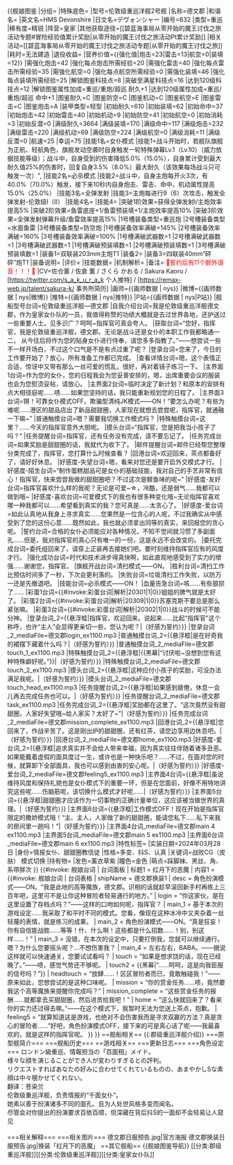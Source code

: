 {{舰娘图鉴
|分组=
|特殊底色=
|型号=伦敦级重巡洋舰2号舰
|名称=德文郡
|和谐名=
|英文名=HMS Devonshire
|日文名=デヴォンシャー
|编号=632
|类型=重巡
|稀有度=精锐
|阵营=皇家
|其他获取途径=[[碧蓝海事局从零开始的魔王讨伐之旅活动专题#冒险经验值累计奖励|从零开始的魔王讨伐之旅活动Pt累计奖励]]
|相关活动=[[碧蓝海事局从零开始的魔王讨伐之旅活动专题|从零开始的魔王讨伐之旅]]
|耗时=无法建造
|退役收益=<!--无法退役则填无法退役，否则不填-->
|营养价值={{强化值|炮击=23|雷击=13|航空=0|装填=12}}
|需强化炮击=42
|强化每点炮击所需经验=20
|需强化雷击=40
|强化每点雷击所需经验=35
|需强化航空=0
|强化每点航空所需经验=0
|需强化装填=46
|强化每点装填所需经验=25
|解锁图鉴科技点=8
|突破至满星科技点=16
|达到120级科技点=12
|解锁图鉴属性加成=重巡/重炮/超巡 耐久+1
|达到120级属性加成=重巡/重炮/超巡 命中+1
|图鉴耐久=C
|图鉴防空=C
|图鉴机动=C
|图鉴航空=E
|图鉴雷击=C
|图鉴炮击=A
|装甲类型=轻型
|初始耐久=610
|初始装填=62
|初始命中=37
|初始炮击=42
|初始雷击=40
|初始机动=9
|初始防空=41
|初始航空=0
|初始消耗=3
|初始反潜=0
|满级耐久=3664
|满级装填=170
|满级命中=117
|满级炮击=232
|满级雷击=220
|满级机动=69
|满级防空=224
|满级航空=0
|满级消耗=11
|满级反潜=0
|航速=25
|幸运=75
|技能1名=女仆模式
|技能1=战斗开始时，若舰队旗舰为正航、轻航角色，旗舰发动空袭时自身触发一轮特殊弹幕Lv.1（Lv.10）（威力依据技能等级）；战斗中，自身受到的伤害降低5.0%（15.0%），自身累计受到最大耐久值25%的伤害时，回复自身3.5%（8.0%）最大耐久（该效果每场战斗只可触发一次）",
|技能2名=必杀模式
|技能2=战斗中，自身主炮每开火3次，有40.0%（70.0%）触发，接下来10秒内自身炮击、雷击、命中、机动属性提高15.0%（25.0%）
|技能3名=全弹发射
|技能3=主炮每进行9（6）次攻击，触发全弹发射-伦敦级I（II）
|技能4名=
|技能4=
|突破1阶效果=获得全弹发射l/主炮效率提高5%
|突破2阶效果=鱼雷底座+1/鱼雷预装填+1/主炮效率提高10%
|突破3阶效果=全弹发射弹幕升级/鱼雷效率提高15%
|1号槽装备类型=重巡炮
|2号槽装备类型=水面鱼雷
|3号槽装备类型=防空炮
|1号槽装备效率满破=145%
|2号槽装备效率满破=160%
|3号槽装备效率满破=100%
|1号槽满破武器数=1
|2号槽满破武器数=1
|3号槽满破武器数=1
|1号槽满破预装填数=1
|2号槽满破预装填数=1
|3号槽满破预装填数=1
|装备1=双联装203mm主炮T1
|装备2=
|装备3=四联装40mm“砰砰”炮T1
|装备说明=
|评价=
|技能数据=
|机制解析=
|备注=
<span style="color:red;">💓誓约后有11个额外语音！！！💓</span>
|CV=佐仓薰 / 佐倉 薫 / さくら かおる / Sakura Kaoru / [https://twitter.com/s_a_k_u_r_a_k 个人推特] / [https://remax-web.jp/talent/sakura-k/ 事务所简历]
|画师={{画师数据 | nys}}
|微博={{画师数据 | nys|微博}}
|推特={{画师数据 | nys|推特}}
|P站={{画师数据 | nys|P站}}
|舰船型号台词=伦敦级重巡洋舰—德文郡
|自我介绍台词=我是伦敦级重巡洋舰德文郡，作为皇家女仆队的一员，我值得称赞的功绩大概就是去过世界各地，还护送过一些重要人士。见多识广？呵呵~指挥官可真会夸人。
|获取台词=“您好，指挥官，我是伦敦级重巡洋舰，德文郡。无论是战斗还是女仆的本职工作我都略通一二， 从今往后将作为您的贴身女仆进行侍奉，请您多多指教了。”——想尝试一些不一样开场白，不过这个口气是不是有点过重了呢？
|登录台词=您来了，今日的工作要开始了？放心，所有准备工作都已完成。
|查看详情台词=嗯，这个表情正合适，惊讶中又带有那么一丝可爱的慌乱，很好，再对着镜子练习一下。
|主界面1台词=作为您的女仆，您的日程我会为您妥善安排的，嗯，出席重要会议的服装也会为您熨烫妥帖，请放心。
|主界面2台词=临时决定了新计划？和原本的安排有点大相径庭呢……啧……如果您坚持的话，我只能重新规划您的日程了。
|主界面3台词=锵！可靠女仆模式OFF，欺骗型清纯JK模式——ON！“要怎么办呢？有些为难呢……港区的甜品店出了新品甜甜圈，人家现在就想去尝尝呢，指挥官，就通融一下嘛~”
|普通触摸台词=嗯？需要我切换工作模式吗？
|特殊触摸台词=这里？……今天的指挥官意外大胆呢。
|摸头台词=“指挥官，您是把我当小孩子了吗？”
|任务提醒台词=指挥官，还有任务没有完成，请不要忘记了。
|任务完成台词=如果奖励是甜甜圈的话，我就代为收下了。
|邮件提醒台词=邮件已经帮您整理分类完成了，指挥官，您打算什么时候查看？
|回港台词=欢迎回来，茶点都备好了，请好好休息。
|好感度-失望台词=嗯，看来对您还是要开启外交模式才行。
|好感度-陌生台词=“制作蛋糕甜品可是女仆的基础技能，我对自己的手艺非常有信心！指挥官，快来尝尝我做的甜甜圈吧？不过这次是鲣鱼味的呢~”
|好感度-友好台词=指挥官喜欢什么样的我呢？无论是可爱~☆，冷酷，还是弱气……我都可以做到哦~
|好感度-喜欢台词=可爱模式下的我也有很多种变化哦~无论指挥官喜欢哪一种我都可以……希望看到真实的我？您可真是……太贪心了。
|好感度-爱台词=如此认真地从我身上寻求真实……您果然是一位贪心的人呢，不过我确实从中感受到了您的这份心意……既然如此，我也就必须拿出同等的真实，来回报您的贪心呢。
|誓约台词=合格的女仆必须能应对各种情况，不知不觉间就习惯了多副面孔……但是，我对指挥官的真心只有唯一的一份，这是永远不会改变的。
|委托完成台词=委托组回来了，请穿上正装再去接她们吧。要时刻维持指挥官应有的风度才行。
|强化成功台词=时代和技术进步得真快啊，如此直观地感受到了实力的增强……谢谢您，指挥官。
|旗舰开战台词=清扫模式——ON。
|胜利台词=清扫工作比预估时间多了一秒，下次会更利落的。
|失败台词=垃圾清扫工作失败，以防万一还是先撤退吧。
|技能台词=必杀模式——ON！
|血量告急台词=咳……有些狼狈了……
|彩蛋1台词={{#invoke:彩蛋台词|解析|20301|1|0}}姐姐的脾气就是太好了。
|彩蛋2台词={{#invoke:彩蛋台词|解析|20309|1|0}}苏塞克斯不要总是那么紧张嘛。
|彩蛋3台词={{#invoke:彩蛋台词|解析|20302|1|0}}战斗的时候可不能分神。
|登录台词_2={{悬浮框|指挥官，欢迎回来。说起来……比起“指挥官”这个称呼，也许“主人”会显得更亲切一些，您认为呢？|（好感为誓约）}}
|登录台词_2_mediaFile=德文郡login_ex1100.mp3
|普通触摸台词_2={{悬浮框|是在好奇我的裙摆下藏着什么吗？|（好感为誓约）}}
|普通触摸台词_2_mediaFile=德文郡touch_1_ex1100.mp3
|特殊触摸台词_2={{悬浮框|{{黑幕|“讨厌啦~没想到您有这种特殊癖好呢。”}}|（好感为誓约）}}
|特殊触摸台词_2_mediaFile=德文郡touch_2_ex1100.mp3
|摸头台词_2={{悬浮框|这种应付小孩子的奖励，可没办法满足我呢。|（好感为誓约）}}
|摸头台词_2_mediaFile=德文郡touch_head_ex1100.mp3
|任务提醒台词_2={{悬浮框|如果感到疲倦，休息一会儿再去完成任务也可以。|（好感为誓约）}}
|任务提醒台词_2_mediaFile=德文郡task_ex1100.mp3
|任务完成台词_2={{悬浮框|奖励都在这里了。“这次竟然没有甜甜圈，人家好失望哦~给人家买？太好了~”|（好感为誓约）}}
|任务完成台词_2_mediaFile=德文郡mission_complete_ex1100.mp3
|回港台词_2={{悬浮框|您回来了，作战辛苦了。这是刚出炉的甜甜圈，还有红茶，请您边享用边休息吧。|（好感为誓约）}}
|回港台词_2_mediaFile=德文郡home_ex1100.mp3
|好感度-爱台词_2={{悬浮框|追求真实并不会给人带来幸福，因为真实往往伴随着诸多丑恶。如果能戴着虚假的面具度过一生，或许也是一种快乐吧？……不过，在面对您的时候，就算卸下全部面具，我也可以感到由衷的安心呢。|（好感为誓约）}}
|好感度-爱台词_2_mediaFile=德文郡feeling5_ex1100.mp3
|主界面4台词={{悬浮框|虽说维持风度和保持礼貌也是女仆模式下的重要一环，但是在您面前，好像不用特地讲究这些呢……伤脑筋呢，该切换什么模式才好呢……|（好感为誓约）}}
|主界面5台词={{悬浮框|甜甜圈才应该作为一切事物的正确计量单位，这应该被当做世界的真理。|（好感为誓约）}}
|主界面6台词={{悬浮框|工作模式OFF！现在开始是指挥官限定的撒娇模式哦！“主、主人，人家做了新的甜甜圈，能请您私下……私下来我的房间里一趟吗！”|（好感为誓约）}}
|主界面4台词_mediaFile=德文郡main 4 ex1100.mp3
|主界面5台词_mediaFile=德文郡main 5 ex1100.mp3
|主界面6台词_mediaFile=德文郡main 6 ex1100.mp3
|特性标签=
|实装日期=2024年03月28日
|身份=情报女仆、甜甜圈教信徒
|性格=多变、抖S、认真
|关键词=战败CG（皮肤） 模式切换
|持有物=
|发色=薰衣草紫
|瞳色=金色
|萌点=踩脚袜、黑丝、角、系带胖次
}}
{{#invoke: 舰娘台词 | 台词面板 
| 标题1 = 红月下的恶魔
| 内容1 = {{#invoke: 舰娘台词 | 台词表格
  | shipName = 德文郡换装1
  | desc = 角色扮演模式——ON。“我是此地的高等魔族，德文郡。识相的话就趁早滚回新手村再练上三百年吧，这里可不是让你这种冒险者轻易通行的地方。”
  | login = “你这家伙，是在这里设置了存档点吗？”——这样的口吻如何呢，指挥官？
  | main_1 = 基于本次的游戏设定……我采取了和平时不同的模式。您看，像现在这种冰冷中又夹杂着一丝轻蔑的表情，就是练习的成果。
  | main_2 = 角色扮演模式——ON。“真是狂妄！你有自信能战胜……等等！什、什么啊！这些都是什么招数……！别，别这样……！”
  | main_3 = 没错，在本次的设定中，只要打倒我，您就可以继续通行。嗯？为什么您要摇头呢？…不想伤害我？
  | main_4 = 左右左右，BABA。——据说这样就可以快速通关，您要试试看吗？
  | touch = “如果是想求饶的话，现在已经晚了。”——啧，感觉气势还不够呢。
  | touch2 = {{黑幕|“……呵呵，这是向我臣服的信号吗？”}}
  | headtouch = “放肆……！区区冒险者而已，竟敢触碰我！”——原来如此，您想尝试的是这种口味呢。
  | mission = “你的赏金任务……啧，竟然要我这个高等魔族来提醒你完成吗？”
  | mission_complete = “这些赏金任务的报酬……就都拿去买甜甜圈，然后进贡给我吧！”
  | home = “这么快就回来了？看来你的实力还过得去嘛。”——在这个模式下，我暂时无法为您送上茶点，抱歉。
  | feeling5 = “就算知道这是游戏，也绝对不会伤害我而是寻求双赢的方法？真是贪心的冒险者……”好吧，角色扮演模式OFF，接下来的可是真心话了呢——我最喜欢的，就是这样的指挥官呢。
  }}
}}
==舰船相关==
{{:郡级重巡洋舰介绍}}
===原型舰简介===
===舰船历史===
==游戏相关==
===更新日志===
===角色设定===
ロンドン級重巡、情報担当の「百面相」メイド。<br>
様々な顔を演じることができ人が変わりすぎるとの評判。<br>
リクエストすればあなたの好みに合わせてくれているものの、あまやかしSな素顔は中々覗かせてくれない。<br>
翻译：苍染兰<br>
伦敦级重巡洋舰，负责情报的“千面女仆”。<br>
她素以善于扮演诸多不同的面孔、且为人处世风格多变而闻名。<br>
尽管会对你提出的扮演要求百依百顺，但深藏在背后抖S的一面却不会轻易让人窥见<br><br>
===相关解释===
===相关图片===
<gallery mode="packed" heights="250px">
德文郡日服预告.jpg|官方海报
德文郡换装日服预告.jpg|换装「红月下的恶魔」
</gallery>
==其它舰船==
{{舰娘图鉴导航}}
[[分类:郡级重巡洋舰]][[分类:伦敦级重巡洋舰]][[分类:皇家女仆队]]